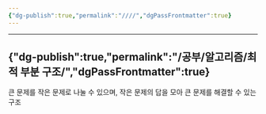 ```yaml
---
{"dg-publish":true,"permalink":"////","dgPassFrontmatter":true}
---
```



---
{"dg-publish":true,"permalink":"/공부/알고리즘/최적 부분 구조/","dgPassFrontmatter":true}
---

큰 문제를 작은 문제로 나눌 수 있으며, 작은 문제의 답을 모아 큰 문제를 해결할 수 있는 구조